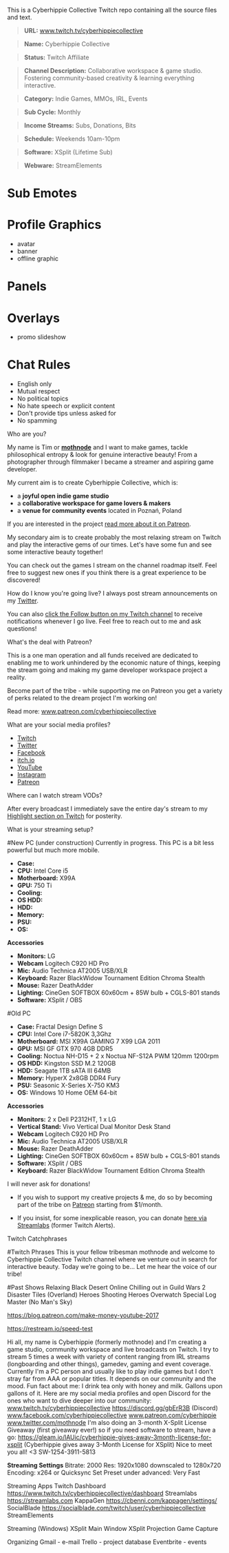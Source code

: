 This is a Cyberhippie Collective Twitch repo containing all the source files and text.

> **URL:** www.twitch.tv/cyberhippiecollective

> **Name:** Cyberhippie Collective

> **Status:** Twitch Affiliate

> **Channel Description:** Collaborative workspace & game studio. Fostering community-based creativity & learning everything interactive.

> **Category:** Indie Games, MMOs, IRL, Events

> **Sub Cycle:** Monthly

> **Income Streams:** Subs, Donations, Bits

> **Schedule:** Weekends 10am-10pm

> **Software:** XSplit (Lifetime Sub)

> **Webware:** StreamElements

# Sub Emotes

# Profile Graphics
- avatar
- banner
- offline graphic

# Panels

# Overlays
- promo slideshow

# Chat Rules
- English only
- Mutual respect
- No political topics
- No hate speech or explicit content
- Don't provide tips unless asked for
- No spamming

Who are you?

My name is Tim or [**mothnode**](http://www.twitter.com/mothnode) and I want to make games, tackle philosophical entropy & look for genuine interactive beauty! From a photographer through filmmaker I became a streamer and aspiring game developer. 

My current aim is to create Cyberhippie Collective, which is:

- a **joyful open indie game studio**
- a **collaborative workspace for game lovers & makers** 
- a **venue for community events** located in Poznań, Poland

If you are interested in the project [read more about it on Patreon](http://www.patreon.com/cyberhippiecollective).

My secondary aim is to create probably the most relaxing stream on Twitch and play the interactive gems of our times. Let's have some fun and see some interactive beauty together!

You can check out the games I stream on the channel roadmap itself. Feel free to suggest new ones if you think there is a great experience to be discovered!

How do I know you're going live?
I always post stream announcements on my [Twitter](http://www.twitter.com/mothnode). 

You can also [click the Follow button on my Twitch channel](http://www.twitch.tv/cyberhippiecollective) to receive notifications whenever I go live. Feel free to reach out to me and ask questions!

What's the deal with Patreon?

This is a one man operation and all funds received are dedicated to enabling me to work unhindered by the economic nature of things, keeping the stream going and making my game developer workspace project a reality.

Become part of the tribe - while supporting me on Patreon you get a variety of perks related to the dream project I'm working on!

Read more: www.patreon.com/cyberhippiecollective

What are your social media profiles?

- [Twitch](https://www.twitch.tv/cyberhippiecollective)
- [Twitter](http://www.twitter.com/mothnode)
- [Facebook](http://www.facebook.com/cyberhippiecollective)
- [itch.io](https://cyberhippiecollective.itch.io)
- [YouTube](https://www.youtube.com/channel/UCoto7qDshpjgyAet2QO6FDA)
- [Instagram](https://www.instagram.com/cyberhippiecollective/)
- [Patreon](http://www.patreon.com/cyberhippiecollective/)

Where can I watch stream VODs?

After every broadcast I immediately save the entire day's stream to my [Highlight section on Twitch](https://www.twitch.tv/cyberhippiecollective/profile/highlights) for posterity.

What is your streaming setup?

#New PC (under construction)
Currently in progress. This PC is a bit less powerful but much more mobile.

- **Case:** 
- **CPU:** Intel Core i5
- **Motherboard:** X99A
- **GPU:** 750 Ti
- **Cooling:**   
- **OS HDD:**  
- **HDD:**  
- **Memory:**  
- **PSU:** 
- **OS:**

**Accessories**

- **Monitors:** LG
- **Webcam** Logitech C920 HD Pro
- **Mic:** Audio Technica AT2005 USB/XLR
- **Keyboard:** Razer BlackWidow Tournament Edition Chroma Stealth
- **Mouse:** Razer DeathAdder
- **Lighting:** CineGen SOFTBOX 60x60cm + 85W bulb + CGLS-801 stands
- **Software:** XSplit / OBS


#Old PC

- **Case:** Fractal Design Define S
- **CPU:** Intel Core i7-5820K 3,3Ghz
- **Motherboard:** MSI X99A GAMING 7 X99 LGA 2011
- **GPU:** MSI GF GTX 970 4GB DDR5
- **Cooling:**  Noctua NH-D15 + 2 x Noctua NF-S12A PWM 120mm 1200rpm 
- **OS HDD:** Kingston SSD M.2 120GB 
- **HDD:** Seagate 1TB sATA III 64MB 
- **Memory:** HyperX 2x8GB DDR4 Fury 
- **PSU:** Seasonic X-Series X-750 KM3
- **OS:** Windows 10 Home OEM 64-bit

**Accessories**

- **Monitors:** 2 x Dell P2312HT, 1 x LG
- **Vertical Stand:** Vivo Vertical Dual Monitor Desk Stand
- **Webcam** Logitech C920 HD Pro
- **Mic:** Audio Technica AT2005 USB/XLR
- **Mouse:** Razer DeathAdder
- **Lighting:** CineGen SOFTBOX 60x60cm + 85W bulb + CGLS-801 stands
- **Software:** XSplit / OBS
- **Keyboard:** Razer BlackWidow Tournament Edition Chroma Stealth

I will never ask for donations!

- If you wish to support my creative projects & me, do so by becoming part of the tribe on [Patreon](http://www.patreon.com/cyberhippiecollective/) starting from $1/month.

- If you insist, for some inexplicable reason, you can donate [here via Streamlabs](https://www.twitchalerts.com/donate/cyberhippiecollective) (former Twitch Alerts).

Twitch Catchphrases

#Twitch Phrases
This is your fellow tribesman mothnode and welcome to Cyberhippie Collective Twitch channel where we venture out in search for interactive beauty. Today we’re going to be... Let me hear the voice of our tribe!

#Past Shows
Relaxing Black Desert Online
Chilling out in Guild Wars 2
Disaster Tiles (Overland)
Heroes Shooting Heroes Overwatch Special
Log Master (No Man's Sky)

https://blog.patreon.com/make-money-youtube-2017

https://restream.io/speed-test

Hi all, my name is Cyberhippie (formerly mothnode) and I'm creating a game studio, community workspace and live broadcasts on Twitch. I try to stream 5 times a week with variety of content ranging from IRL streams (longboarding and other things), gamedev, gaming and event coverage. Currently I'm a PC person and usually like to play indie games but I don't stray far from AAA or popular titles. It depends on our community and the mood. Fun fact about me: I drink tea only with honey and milk. Gallons upon gallons of it. Here are my social media profiles and open Discord for the ones who want to dive deeper into our community: www.twitch.tv/cyberhippiecollective https://discord.gg/gbErR3B (Discord) www.facebook.com/cyberhippiecollective www.patreon.com/cyberhippie www.twitter.com/mothnode I'm also doing an 3-month X-Split License Giveaway (first giveaway ever!) so if you need software to stream, have a go: https://gleam.io/lAUic/cyberhippie-gives-away-3month-license-for-xsplit (Cyberhippie gives away 3-Month License for XSplit) Nice to meet you all! <3 SW-1254-3911-5813

**Streaming Settings**
Bitrate: 2000
Res: 1920x1080 downscaled to 1280x720
Encoding: x264 or Quicksync
Set Preset under advanced: Very Fast

Streaming Apps
Twitch Dashboard https://www.twitch.tv/cyberhippiecollective/dashboard
Streamlabs https://streamlabs.com
KappaGen https://cbenni.com/kappagen/settings/
SocialBlade https://socialblade.com/twitch/user/cyberhippiecollective
StreamElements

Streaming (Windows)
XSplit Main Window
XSplit Projection
Game Capture

Organizing
Gmail - e-mail
Trello - project database
Eventbrite - events
